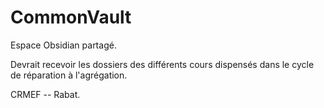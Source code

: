 # CommonVault
Espace Obsidian partagé. 

Devrait recevoir les dossiers des différents cours dispensés dans le cycle de réparation à l'agrégation.

CRMEF -- Rabat. 
